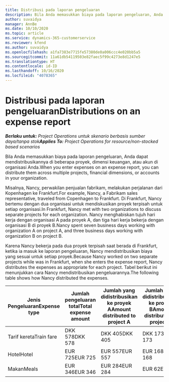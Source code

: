 ```yaml
---
title: Distribusi pada laporan pengeluaran
description: Bila Anda memasukkan biaya pada laporan pengeluaran, Anda dapat mendistribusikannya di beberapa proyek, entitas hukum, atau akun di organisasi Anda.
author: suvaidya
manager: AnnBe
ms.date: 10/10/2020
ms.topic: article
ms.service: dynamics-365-customerservice
ms.reviewer: kfend
ms.author: suvaidya
ms.openlocfilehash: a1fa7383e7715fe57380de0a006ccc4e020bb5a5
ms.sourcegitcommit: 11a61db54119503e82faec5f99c4273e8d1247e5
ms.translationtype: HT
ms.contentlocale: id-ID
ms.lasthandoff: 10/16/2020
ms.locfileid: "4078365"
---
```

# <a name="distributions-on-an-expense-report"></a><span data-ttu-id="f852f-103">Distribusi pada laporan pengeluaran</span><span class="sxs-lookup"><span data-stu-id="f852f-103">Distributions on an expense report</span></span>

<span data-ttu-id="f852f-104">_**Berlaku untuk:** Project Operations untuk skenario berbasis sumber daya/tanpa stok_</span><span class="sxs-lookup"><span data-stu-id="f852f-104">_**Applies To:** Project Operations for resource/non-stocked based scenarios_</span></span>

<span data-ttu-id="f852f-105">Bila Anda memasukkan biaya pada laporan pengeluaran, Anda dapat mendistribusikannya di beberapa proyek, dimensi keuangan, atau akun di organisasi Anda.</span><span class="sxs-lookup"><span data-stu-id="f852f-105">When you enter expenses on an expense report, you can distribute them across multiple projects, financial dimensions, or accounts in your organization.</span></span>

<span data-ttu-id="f852f-106">Misalnya, Nancy, perwakilan penjualan fabrikam, melakukan perjalanan dari Kopenhagen ke Frankfurt.</span><span class="sxs-lookup"><span data-stu-id="f852f-106">For example, Nancy, a Fabrikam sales representative, traveled from Copenhagen to Frankfurt.</span></span> <span data-ttu-id="f852f-107">Di Frankfurt, Nancy bertemu dengan dua organisasi untuk mendiskusikan proyek terpisah untuk setiap organisasi.</span><span class="sxs-lookup"><span data-stu-id="f852f-107">In Frankfurt, Nancy met with two organizations to discuss separate projects for each organization.</span></span> <span data-ttu-id="f852f-108">Nancy menghabiskan tujuh hari kerja dengan organisasi A pada proyek A, dan tiga hari kerja bekerja dengan organisasi B di proyek B.</span><span class="sxs-lookup"><span data-stu-id="f852f-108">Nancy spent seven business days working with organization A on project A, and three business days working with organization B on project B.</span></span>

<span data-ttu-id="f852f-109">Karena Nancy bekerja pada dua proyek terpisah saat berada di Frankfurt, ketika ia masuk ke laporan pengeluaran, Nancy mendistribusikan biaya yang sesuai untuk setiap proyek.</span><span class="sxs-lookup"><span data-stu-id="f852f-109">Because Nancy worked on two separate projects while was in Frankfurt, when she enters the expense report, Nancy distributes the expenses as appropriate for each project.</span></span> <span data-ttu-id="f852f-110">Tabel berikut ini menunjukkan cara Nancy mendistribusikan pengeluarannya.</span><span class="sxs-lookup"><span data-stu-id="f852f-110">The following table shows how Nancy distributed the expenses.</span></span>

| <span data-ttu-id="f852f-111">Jenis Pengeluaran</span><span class="sxs-lookup"><span data-stu-id="f852f-111">Expense type</span></span> | <span data-ttu-id="f852f-112">Jumlah pengeluaran total</span><span class="sxs-lookup"><span data-stu-id="f852f-112">Total expense amount</span></span> | <span data-ttu-id="f852f-113">Jumlah yang didistribusikan ke proyek A</span><span class="sxs-lookup"><span data-stu-id="f852f-113">Amount distributed to project A</span></span> | <span data-ttu-id="f852f-114">Jumlah yang didistribusikan ke proyek B</span><span class="sxs-lookup"><span data-stu-id="f852f-114">Amount distributed to project B</span></span> |
|--------------|----------------------|---------------------------------|---------------------------------|
| <span data-ttu-id="f852f-115">Tarif kereta</span><span class="sxs-lookup"><span data-stu-id="f852f-115">Train fare</span></span>   | <span data-ttu-id="f852f-116">DKK 578</span><span class="sxs-lookup"><span data-stu-id="f852f-116">DKK 578</span></span>              | <span data-ttu-id="f852f-117">DKK 405</span><span class="sxs-lookup"><span data-stu-id="f852f-117">DKK 405</span></span>                         | <span data-ttu-id="f852f-118">DKK 173</span><span class="sxs-lookup"><span data-stu-id="f852f-118">DKK 173</span></span>                         |
| <span data-ttu-id="f852f-119">Hotel</span><span class="sxs-lookup"><span data-stu-id="f852f-119">Hotel</span></span>        | <span data-ttu-id="f852f-120">EUR 725</span><span class="sxs-lookup"><span data-stu-id="f852f-120">EUR 725</span></span>              | <span data-ttu-id="f852f-121">EUR 557</span><span class="sxs-lookup"><span data-stu-id="f852f-121">EUR 557</span></span>                         | <span data-ttu-id="f852f-122">EUR 168</span><span class="sxs-lookup"><span data-stu-id="f852f-122">EUR 168</span></span>                         |
| <span data-ttu-id="f852f-123">Makan</span><span class="sxs-lookup"><span data-stu-id="f852f-123">Meals</span></span>        | <span data-ttu-id="f852f-124">EUR 346</span><span class="sxs-lookup"><span data-stu-id="f852f-124">EUR 346</span></span>              | <span data-ttu-id="f852f-125">EUR 284</span><span class="sxs-lookup"><span data-stu-id="f852f-125">EUR 284</span></span>                         | <span data-ttu-id="f852f-126">EUR 62</span><span class="sxs-lookup"><span data-stu-id="f852f-126">EUR 62</span></span>                          |
